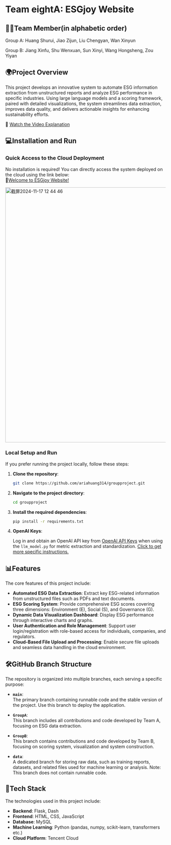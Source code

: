 # Team eightA: ESGjoy Website

## 🧑‍🎓Team Member(in alphabetic order)
Group A: Huang Shurui, Jiao Zijun, Liu Chengyan, Wan Xinyun

Group B: Jiang Xinfu, Shu Wenxuan, Sun Xinyi, Wang Hongsheng, Zou Yiyan

## 🌍Project Overview
  This project develops an innovative system to automate ESG information extraction from unstructured reports and analyze ESG performance in specific industries. Using large language models and a scoring framework, paired with detailed visualizations, the system streamlines data extraction, improves data quality, and delivers actionable insights for enhancing sustainability efforts.  

🎥 [Watch the Video Explanation](https://youtu.be/eJ5Dv__ui3Q)

  
## 💻Installation and Run

### Quick Access to the Cloud Deployment

No installation is required! You can directly access the system deployed on the cloud using the link below:  
🔗[Welcome to ESGjoy Website!](http://43.156.233.50:5001/)

<img width="800" alt="截屏2024-11-17 12 44 46" src="https://github.com/user-attachments/assets/0d9114b7-5f88-4734-98a6-8c0dcce7217c">

### Local Setup and Run

If you prefer running the project locally, follow these steps:

1. **Clone the repository**:

   ```bash
   git clone https://github.com/ariahuang314/groupproject.git
   ```
2. **Navigate to the project directory**:

   ```bash
   cd groupproject
   ```
3. **Install the required dependencies**:

   ```bash
   pip install -r requirements.txt
   ```
4. **OpenAI Keys**:

   Log in and obtain an OpenAI API key from [OpenAI API Keys](https://platform.openai.com/settings/organization/api-keys) when using the `llm_model.py` for metric extraction and standardization. [Click to get more specific instructions.](https://github.com/ariahuang314/groupproject/wiki/8-API-Keys)

## 📊Features

The core features of this project include:

- **Automated ESG Data Extraction**: Extract key ESG-related information from unstructured files such as PDFs and text documents.
- **ESG Scoring System**: Provide comprehensive ESG scores covering three dimensions: Environment (E), Social (S), and Governance (G).
- **Dynamic Data Visualization Dashboard**: Display ESG performance through interactive charts and graphs.
- **User Authentication and Role Management**: Support user login/registration with role-based access for individuals, companies, and regulators.
- **Cloud-Based File Upload and Processing**: Enable secure file uploads and seamless data handling in the cloud environment.

## 🛠️GitHub Branch Structure

The repository is organized into multiple branches, each serving a specific purpose:

- **`main`**:  
  The primary branch containing runnable code and the stable version of the project. Use this branch to deploy the application.

- **`GroupA`**:  
  This branch includes all contributions and code developed by Team A, focusing on ESG  data extraction.

- **`GroupB`**:  
  This branch contains contributions and code developed by Team B, focusing on scoring system, visualization and system construction.

- **`data`**:  
  A dedicated branch for storing raw data, such as training reports, datasets, and related files used for machine learning or analysis. Note: This branch does not contain runnable code.


## 🤖Tech Stack

The technologies used in this project include:

- **Backend**: Flask, Dash
- **Frontend**: HTML, CSS, JavaScript
- **Database**: MySQL
- **Machine Learning**: Python (pandas, numpy, scikit-learn, transformers etc.)
- **Cloud Platform**: Tencent Cloud



